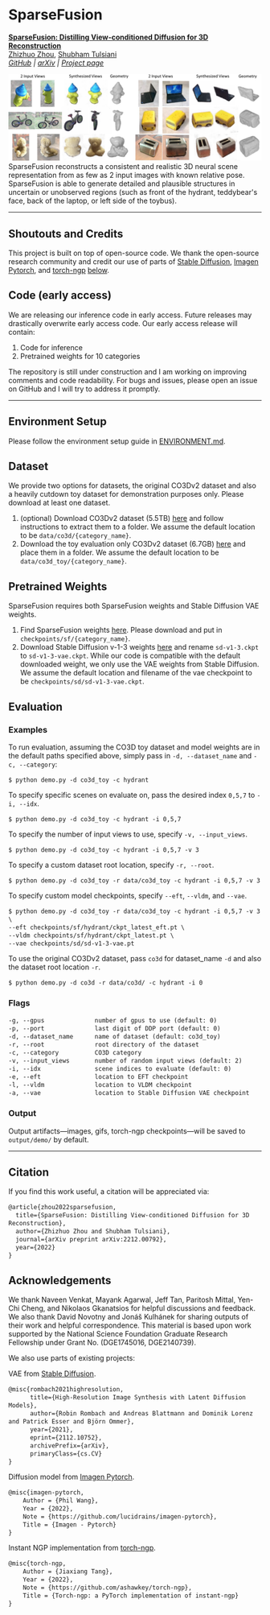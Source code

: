 # SparseFusion

[**SparseFusion: Distilling View-conditioned Diffusion for 3D Reconstruction**](https://sparsefusion.github.io/)<br/>
[Zhizhuo Zhou](https://www.zhiz.dev/),
[Shubham Tulsiani](https://shubhtuls.github.io/)<br/>
_[GitHub](https://github.com/zhizdev/sparsefusion) | [arXiv](https://arxiv.org/abs/2212.00792) | [Project page](https://sparsefusion.github.io/)_

![txt2img-stable2](media/teaser.jpg)
SparseFusion reconstructs a consistent and realistic 3D neural scene representation from as few as 2 input images with known relative pose. SparseFusion is able to generate detailed and plausible structures in uncertain or unobserved regions (such as front of the hydrant, teddybear's face, back of the laptop, or left side of the toybus).

---
## Shoutouts and Credits
This project is built on top of open-source code. We thank the open-source research community and credit our use of parts of [Stable Diffusion](https://github.com/CompVis/stable-diffusion), [Imagen Pytorch](https://github.com/lucidrains/imagen-pytorch), and [torch-ngp](https://github.com/ashawkey/torch-ngp) [below](#acknowledgements). 


## Code (early access)
We are releasing our inference code in early access. Future releases may drastically overwrite early access code. Our early access release will contain:

1. Code for inference
2. Pretrained weights for 10 categories

The repository is still under construction and I am working on improving comments and code readability.
For bugs and issues, please open an issue on GitHub and I will try to address it promptly.

---
## Environment Setup
Please follow the environment setup guide in [ENVIRONMENT.md](ENVIRONMENT.md).

## Dataset
We provide two options for datasets, the original CO3Dv2 dataset and also a heavily cutdown toy dataset for demonstration purposes only. Please download at least one dataset. 

1. (optional) Download CO3Dv2 dataset (5.5TB) [here](https://github.com/facebookresearch/co3d) and follow instructions to extract them to a folder. We assume the default location to be `data/co3d/{category_name}`.
2. Download the toy evaluation only CO3Dv2 dataset (6.7GB) [here](https://drive.google.com/drive/folders/1IzgFjdgm_RjCHe2WOkIQa4BRdgKuSglL?usp=share_link) and place them in a folder. We assume the default location to be `data/co3d_toy/{category_name}`. 

## Pretrained Weights
SparseFusion requires both SparseFusion weights and Stable Diffusion VAE weights. 
1. Find SparseFusion weights [here](https://drive.google.com/drive/folders/1Czsnf-PVjwH-HL7K5mTt_kF9u-PVWRyL?usp=share_link). Please download and put in `checkpoints/sf/{category_name}`. 
2. Download Stable Diffusion v-1-3 weights [here](https://huggingface.co/CompVis/stable-diffusion-v-1-3-original) and rename `sd-v1-3.ckpt` to `sd-v1-3-vae.ckpt`. While our code is compatible with the default downloaded weight, we only use the VAE weights from Stable Diffusion. We assume the default location and filename of the vae checkpoint to be `checkpoints/sd/sd-v1-3-vae.ckpt`. 

## Evaluation


### Examples
To run evaluation, assuming the CO3D toy dataset and model weights are in the default paths specified above, simply pass in `-d, --dataset_name` and `-c, --category`:
```shell
$ python demo.py -d co3d_toy -c hydrant
```

To specify specific scenes on evaluate on, pass the desired index `0,5,7` to `-i, --idx`. 
```shell
$ python demo.py -d co3d_toy -c hydrant -i 0,5,7
```

To specify the number of input views to use, specify `-v, --input_views`.
```shell
$ python demo.py -d co3d_toy -c hydrant -i 0,5,7 -v 3
```

To specify a custom dataset root location, specify `-r, --root`.
```shell
$ python demo.py -d co3d_toy -r data/co3d_toy -c hydrant -i 0,5,7 -v 3
```

To specify custom model checkpoints, specify `--eft`, `--vldm`, and `--vae`. 
```shell
$ python demo.py -d co3d_toy -r data/co3d_toy -c hydrant -i 0,5,7 -v 3 \
--eft checkpoints/sf/hydrant/ckpt_latest_eft.pt \
--vldm checkpoints/sf/hydrant/ckpt_latest.pt \
--vae checkpoints/sd/sd-v1-3-vae.pt
```

To use the original CO3Dv2 dataset, pass `co3d` for dataset_name `-d` and also the dataset root location `-r`.
```shell
$ python demo.py -d co3d -r data/co3d/ -c hydrant -i 0
```

### Flags
```
-g, --gpus              number of gpus to use (default: 0)
-p, --port              last digit of DDP port (default: 0)
-d, --dataset_name      name of dataset (default: co3d_toy)
-r, --root              root directory of the dataset 
-c, --category          CO3D category
-v, --input_views       number of random input views (default: 2)
-i, --idx               scene indices to evaluate (default: 0)
-e, --eft               location to EFT checkpoint
-l, --vldm              location to VLDM checkpoint
-a, --vae               location to Stable Diffusion VAE checkpoint
```

### Output
Output artifacts—images, gifs, torch-ngp checkpoints—will be saved to `output/demo/` by default. 

---
## Citation
If you find this work useful, a citation will be appreciated via:

```
@article{zhou2022sparsefusion,
  title={SparseFusion: Distilling View-conditioned Diffusion for 3D Reconstruction}, 
  author={Zhizhuo Zhou and Shubham Tulsiani},
  journal={arXiv preprint arXiv:2212.00792},
  year={2022}
}
```

## Acknowledgements 
We thank Naveen Venkat, Mayank Agarwal, Jeff Tan, Paritosh Mittal, Yen-Chi Cheng, and Nikolaos Gkanatsios for helpful discussions and feedback. We also thank David Novotny and Jonáš Kulhánek for sharing outputs of their work and helpful correspondence. This material is based upon work supported by the National Science Foundation Graduate Research Fellowship under Grant No. (DGE1745016, DGE2140739).

We also use parts of existing projects: 

VAE from [Stable Diffusion](https://github.com/CompVis/stable-diffusion).
```
@misc{rombach2021highresolution,
      title={High-Resolution Image Synthesis with Latent Diffusion Models}, 
      author={Robin Rombach and Andreas Blattmann and Dominik Lorenz and Patrick Esser and Björn Ommer},
      year={2021},
      eprint={2112.10752},
      archivePrefix={arXiv},
      primaryClass={cs.CV}
}
```

Diffusion model from [Imagen Pytorch](https://github.com/lucidrains/imagen-pytorch).
```
@misc{imagen-pytorch,
    Author = {Phil Wang},
    Year = {2022},
    Note = {https://github.com/lucidrains/imagen-pytorch},
    Title = {Imagen - Pytorch}
}
```

Instant NGP implementation from [torch-ngp](https://github.com/ashawkey/torch-ngp).
```
@misc{torch-ngp,
    Author = {Jiaxiang Tang},
    Year = {2022},
    Note = {https://github.com/ashawkey/torch-ngp},
    Title = {Torch-ngp: a PyTorch implementation of instant-ngp}
}
```